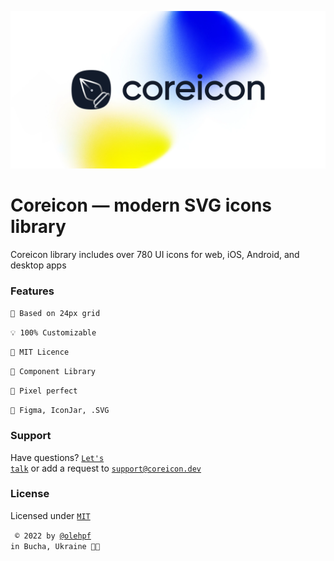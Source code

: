 <p align="center">
  <img src="https://github.com/coreicon-dev/coreicon/blob/main/img/bg/github-cover.png" alt="Coreicon">
</p>

# Coreicon — modern SVG icons library
Coreicon library includes over 780 UI icons for web, iOS, Android, and desktop apps
>
### Features
``📐 Based on 24px grid``
>
``💡 100% Customizable``
>
``🔐 MIT Licence``
>
``🧬 Component Library``
>
``💎 Pixel perfect``
>
``🧩 Figma, IconJar, .SVG``
>
### Support
Have questions? <code>[Let's talk](https://t.me/coreicon_bot)</code> or add a request to <code>support@coreicon.dev</code>
### License
Licensed under <code>[MIT](https://choosealicense.com/licenses/mit/)</code>
>
<code> © 2022 by [@olehpf](https://www.figma.com/@olehpf) in Bucha, Ukraine 💙💛</code>

